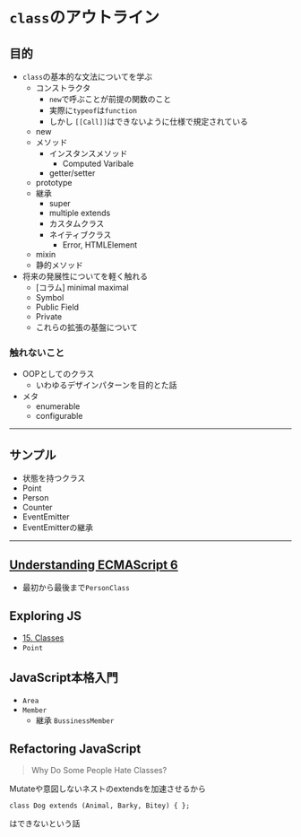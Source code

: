 # `class`のアウトライン

## 目的

- `class`の基本的な文法についてを学ぶ
    - コンストラクタ
	    - `new`で呼ぶことが前提の関数のこと
	    - 実際に`typeof`は`function`
	    - しかし `[[Call]]`はできないように仕様で規定されている
    - new
    - メソッド
        - インスタンスメソッド
	        - Computed Varibale
        - getter/setter
    - prototype
    - 継承
	    - super
	    - multiple extends
	    - カスタムクラス
	    - ネイティブクラス
		    - Error, HTMLElement
    - mixin
    - 静的メソッド
- 将来の発展性についてを軽く触れる
    - [コラム] minimal maximal
    - Symbol
    - Public Field
    - Private
    - これらの拡張の基盤について

### 触れないこと

- OOPとしてのクラス
	- いわゆるデザインパターンを目的とた話
- メタ
	- enumerable
	- configurable

----

## サンプル

- 状態を持つクラス
- Point
- Person
- Counter
- EventEmitter
- EventEmitterの継承


-----

## [Understanding ECMAScript 6](https://leanpub.com/understandinges6/read#leanpub-auto-introducing-javascript-classes "Understanding ECMAScript 6")

- 最初から最後まで`PersonClass`

## Exploring JS

- [15. Classes](http://exploringjs.com/es6/ch_classes.html#sec_overview-classes "15. Classes")
- `Point`

## JavaScript本格入門

- `Area`
- `Member`
	- 継承 `BussinessMember`

## Refactoring JavaScript

> Why Do Some People Hate Classes?

Mutateや意図しないネストのextendsを加速させるから

```
class Dog extends (Animal, Barky, Bitey) { };
```

はできないという話